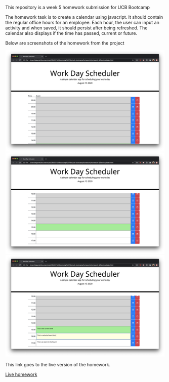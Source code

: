 This repository is a week 5 homework submission for UCB Bootcamp

The homework task is to create a calendar using javscript. It should contain the regular office hours for an employee. Each hour, the user can input an activity and when saved, it should persist after being refreshed. The calendar also displays if the time has passed, current or future.

Below are screenshots of the homework from the project

![Screenshot 1](./Assets/ss1.png)
![Screenshot 2](./Assets/ss2.png)
![Screenshot 3](./Assets/ss3.png)

This link goes to the live version of the homework.

[Live homework](https://berjonbatistiana.github.io/Homework-5/)

